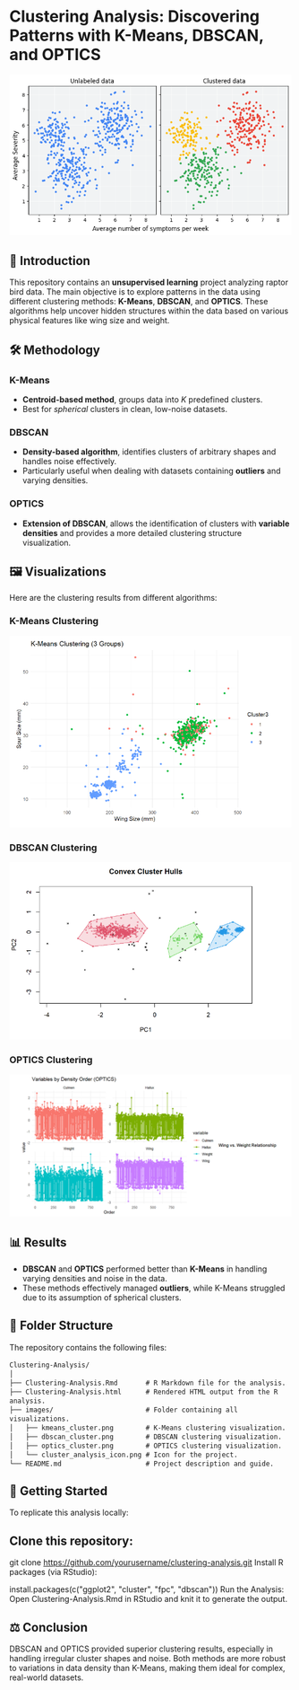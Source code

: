 # Clustering Analysis: Discovering Patterns with K-Means, DBSCAN, and OPTICS

![Cluster Analysis](images/cluster_analysis_icon.png)

## 📘 Introduction
This repository contains an **unsupervised learning** project analyzing raptor bird data. The main objective is to explore patterns in the data using different clustering methods: **K-Means**, **DBSCAN**, and **OPTICS**. These algorithms help uncover hidden structures within the data based on various physical features like wing size and weight.

## 🛠️ Methodology

### K-Means
- **Centroid-based method**, groups data into *K* predefined clusters.
- Best for *spherical* clusters in clean, low-noise datasets.

### DBSCAN
- **Density-based algorithm**, identifies clusters of arbitrary shapes and handles noise effectively.
- Particularly useful when dealing with datasets containing **outliers** and varying densities.

### OPTICS
- **Extension of DBSCAN**, allows the identification of clusters with **variable densities** and provides a more detailed clustering structure visualization.

## 🖼️ Visualizations

Here are the clustering results from different algorithms:

### K-Means Clustering

![K-Means Clustering](images/kmeans_cluster.PNG)

### DBSCAN Clustering

![DBSCAN Clustering](images/dbscan_cluster.PNG)

### OPTICS Clustering

![OPTICS Clustering](images/optics_cluster.PNG)

## 📊 Results

- **DBSCAN** and **OPTICS** performed better than **K-Means** in handling varying densities and noise in the data.
- These methods effectively managed **outliers**, while K-Means struggled due to its assumption of spherical clusters.

## 📁 Folder Structure

The repository contains the following files:

```plaintext
Clustering-Analysis/
│
├── Clustering-Analysis.Rmd       # R Markdown file for the analysis.
├── Clustering-Analysis.html      # Rendered HTML output from the R analysis.
├── images/                       # Folder containing all visualizations.
│   ├── kmeans_cluster.png        # K-Means clustering visualization.
│   ├── dbscan_cluster.png        # DBSCAN clustering visualization.
│   ├── optics_cluster.png        # OPTICS clustering visualization.
│   └── cluster_analysis_icon.png # Icon for the project.
└── README.md                     # Project description and guide.
```

## 🚀 Getting Started
To replicate this analysis locally:

## Clone this repository:

git clone https://github.com/yourusername/clustering-analysis.git
Install R packages (via RStudio):

install.packages(c("ggplot2", "cluster", "fpc", "dbscan"))
Run the Analysis: Open Clustering-Analysis.Rmd in RStudio and knit it to generate the output.

## ⚖️ Conclusion

DBSCAN and OPTICS provided superior clustering results, especially in handling irregular cluster shapes and noise.
Both methods are more robust to variations in data density than K-Means, making them ideal for complex, real-world datasets.

